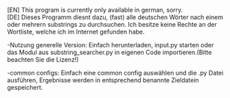 [EN] This program is currently only available in german, sorry.                                                     
[DE] Dieses Programm diesnt dazu, (fast) alle deutschen Wörter nach einem oder mehrern substrings zu durchsuchen. Ich besitze keine Rechte an der Wortliste, welche ich im Internet gefunden habe.

-Nutzung generelle Version: Einfach herunterladen, input.py starten oder das Modul aus substring_searcher.py in eigenen Code importieren.(Bitte beachten Sie die Lizenz!)

-common configs: Einfach eine common config auswählen und die .py Datei ausführen, Ergebnisse werden in entsprechend benannte Zieldatein gespeichert.
